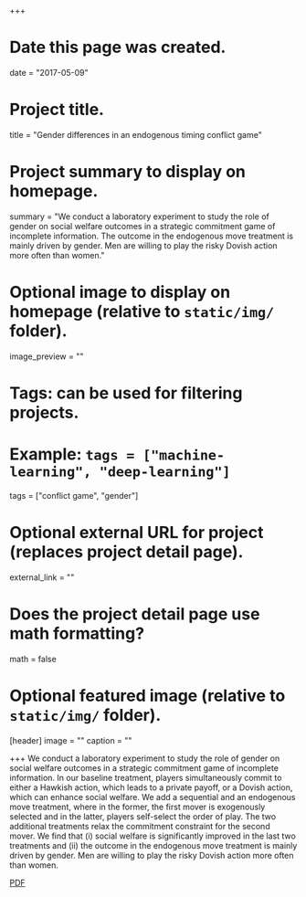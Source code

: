 +++
# Date this page was created.
date = "2017-05-09"

# Project title.
title = "Gender differences in an endogenous timing conflict game"

# Project summary to display on homepage.
summary = "We conduct a laboratory experiment to study the role of gender on social welfare outcomes in a strategic commitment game of incomplete information. The outcome in the endogenous move treatment is mainly driven by gender. Men are willing to play the risky Dovish action more often than women."


# Optional image to display on homepage (relative to `static/img/` folder).
image_preview = ""

# Tags: can be used for filtering projects.
# Example: `tags = ["machine-learning", "deep-learning"]`
tags = ["conflict game", "gender"]

# Optional external URL for project (replaces project detail page).
external_link = ""

# Does the project detail page use math formatting?
math = false

# Optional featured image (relative to `static/img/` folder).
[header]
image = ""
caption = ""

+++
We conduct a laboratory experiment to study the role of gender on social welfare outcomes in a strategic commitment game of incomplete information. In our baseline treatment, players simultaneously commit to either a Hawkish action, which leads to a private payoff, or a Dovish action, which can enhance social welfare. We add a sequential and an endogenous move treatment, where in the former, the first mover is exogenously selected and in the latter, players self-select the order of play. The two additional treatments relax the commitment constraint for the second mover. We find that (i) social welfare is significantly improved in the last two treatments and (ii) the outcome in the endogenous move treatment is mainly driven by gender. Men are willing to play the risky Dovish action more often than women.

[PDF](https://www.dropbox.com/s/knkti89g51zp17x/manuscriptconfgen.pdf?dl=0)